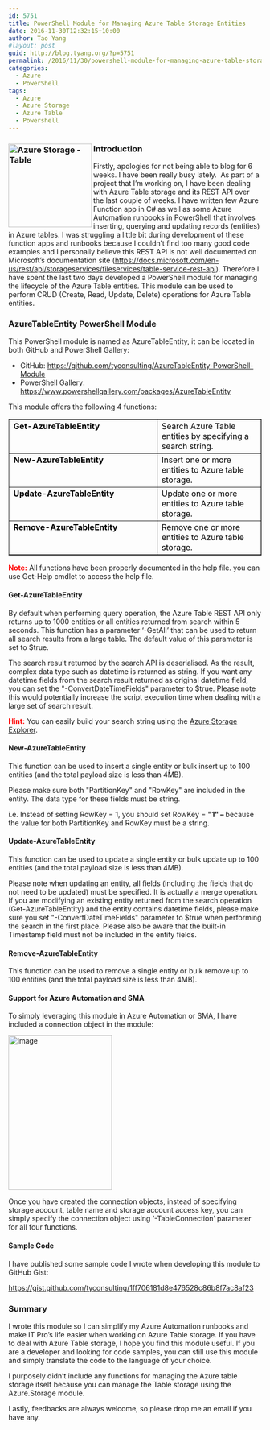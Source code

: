 ```yaml
---
id: 5751
title: PowerShell Module for Managing Azure Table Storage Entities
date: 2016-11-30T12:32:15+10:00
author: Tao Yang
#layout: post
guid: http://blog.tyang.org/?p=5751
permalink: /2016/11/30/powershell-module-for-managing-azure-table-storage-entities/
categories:
  - Azure
  - PowerShell
tags:
  - Azure
  - Azure Storage
  - Azure Table
  - Powershell
---
```

<h3><img style="background-image: none; float: left; padding-top: 0px; padding-left: 0px; display: inline; padding-right: 0px; border: 0px;" title="Azure Storage - Table" src="http://blog.tyang.org/wp-content/uploads/2016/11/Azure-Storage-Table.png" alt="Azure Storage - Table" width="166" height="166" align="left" border="0" />Introduction</h3>
Firstly, apologies for not being able to blog for 6 weeks. I have been really busy lately.  As part of a project that I’m working on, I have been dealing with Azure Table storage and its REST API over the last couple of weeks. I have written few Azure Function app in C# as well as some Azure Automation runbooks in PowerShell that involves inserting, querying and updating records (entities) in Azure tables. I was struggling a little bit during development of these function apps and runbooks because I couldn’t find too many good code examples and I personally believe this REST API is not well documented on Microsoft’s documentation site (<a title="https://docs.microsoft.com/en-us/rest/api/storageservices/fileservices/table-service-rest-api" href="https://docs.microsoft.com/en-us/rest/api/storageservices/fileservices/table-service-rest-api">https://docs.microsoft.com/en-us/rest/api/storageservices/fileservices/table-service-rest-api</a>). Therefore I have spent the last two days developed a PowerShell module for managing the lifecycle of the Azure Table entities. This module can be used to perform CRUD (Create, Read, Update, Delete) operations for Azure Table entities.
<h3>AzureTableEntity PowerShell Module</h3>
This PowerShell module is named as AzureTableEntity, it can be located in both GitHub and PowerShell Gallery:
<ul>
 	<li>GitHub: <a title="https://github.com/tyconsulting/AzureTableEntity-PowerShell-Module" href="https://github.com/tyconsulting/AzureTableEntity-PowerShell-Module">https://github.com/tyconsulting/AzureTableEntity-PowerShell-Module</a></li>
 	<li>PowerShell Gallery: <a title="https://www.powershellgallery.com/packages/AzureTableEntity" href="https://www.powershellgallery.com/packages/AzureTableEntity">https://www.powershellgallery.com/packages/AzureTableEntity</a></li>
</ul>
This module offers the following 4 functions:
<table style="color: #000000;" border="1" width="693" cellspacing="0" cellpadding="2">
<tbody>
<tr>
<td valign="top" width="405"><strong>Get-AzureTableEntity</strong></td>
<td valign="top" width="286">Search Azure Table entities by specifying a search string.</td>
</tr>
<tr>
<td valign="top" width="417"><strong>New-AzureTableEntity</strong></td>
<td valign="top" width="293">Insert one or more entities to Azure table storage.</td>
</tr>
<tr>
<td valign="top" width="419"><strong>Update-AzureTableEntity</strong></td>
<td valign="top" width="295">Update one or more entities to Azure table storage.</td>
</tr>
<tr>
<td valign="top" width="418"><strong>Remove-AzureTableEntity</strong></td>
<td valign="top" width="297">Remove one or more entities to Azure table storage.</td>
</tr>
</tbody>
</table>
<span style="color: #ff0000;"><strong>Note:</strong> </span>All functions have been properly documented in the help file. you can use Get-Help cmdlet to access the help file.
<h4>Get-AzureTableEntity</h4>
By default when performing query operation, the Azure Table REST API only returns up to 1000 entities or all entities returned from search within 5 seconds. This function has a parameter ‘-GetAll’ that can be used to return all search results from a large table. The default value of this parameter is set to $true.

The search result returned by the search API is deserialised. As the result, complex data type such as datetime is returned as string. If you want any datetime fields from the search result returned as original datetime field, you can set the "-ConvertDateTimeFields" parameter to $true. Please note this would potentially increase the script execution time when dealing with a large set of search result.

<span style="color: #ff0000;"><strong>Hint:</strong></span> You can easily build your search string using the <a href="http://storageexplorer.com/">Azure Storage Explorer</a>.
<h4>New-AzureTableEntity</h4>
This function can be used to insert a single entity or bulk insert up to 100 entities (and the total payload size is less than 4MB).

Please make sure both "PartitionKey" and "RowKey" are included in the entity. The data type for these fields must be string.

i.e. Instead of setting RowKey = 1, you should set RowKey = <strong>"1" – </strong>because the value for both PartitionKey and RowKey must be a string.
<h4>Update-AzureTableEntity</h4>
This function can be used to update a single entity or bulk update up to 100 entities (and the total payload size is less than 4MB).

Please note when updating an entity, all fields (including the fields that do not need to be updated) must be specified. It is actually a merge operation. If you are modifying an existing entity returned from the search operation (Get-AzureTableEntity) and the entity contains datetime fields, please make sure you set "-ConvertDateTimeFields" parameter to $true when performing the search in the first place. Please also be aware that the built-in Timestamp field must not be included in the entity fields.
<h4>Remove-AzureTableEntity</h4>
This function can be used to remove a single entity or bulk remove up to 100 entities (and the total payload size is less than 4MB).
<h4>Support for Azure Automation and SMA</h4>
To simply leveraging this module in Azure Automation or SMA, I have included a connection object in the module:

<a href="http://blog.tyang.org/wp-content/uploads/2016/11/image.png"><img style="background-image: none; padding-top: 0px; padding-left: 0px; display: inline; padding-right: 0px; border: 0px;" title="image" src="http://blog.tyang.org/wp-content/uploads/2016/11/image_thumb.png" alt="image" width="206" height="307" border="0" /></a>

Once you have created the connection objects, instead of specifying storage account, table name and storage account access key, you can simply specify the connection object using ‘-TableConnection’ parameter for all four functions.
<h4>Sample Code</h4>
I have published some sample code I wrote when developing this module to GitHub Gist:

https://gist.github.com/tyconsulting/1ff706181d8e476528c86b8f7ac8af23
<h3>Summary</h3>
I wrote this module so I can simplify my Azure Automation runbooks and make IT Pro’s life easier when working on Azure Table storage. If you have to deal with Azure Table storage, I hope you find this module useful. If you are a developer and looking for code samples, you can still use this module and simply translate the code to the language of your choice.

I purposely didn’t include any functions for managing the Azure table storage itself because you can manage the Table storage using the Azure.Storage module.

Lastly, feedbacks are always welcome, so please drop me an email if you have any.